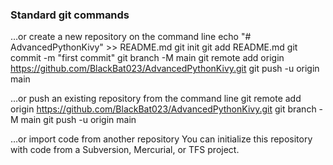 ### Standard git commands

…or create a new repository on the command line
echo "# AdvancedPythonKivy" >> README.md
git init
git add README.md
git commit -m "first commit"
git branch -M main
git remote add origin https://github.com/BlackBat023/AdvancedPythonKivy.git
git push -u origin main

…or push an existing repository from the command line
git remote add origin https://github.com/BlackBat023/AdvancedPythonKivy.git
git branch -M main
git push -u origin main

…or import code from another repository
You can initialize this repository with code from a Subversion, Mercurial, or TFS project.
